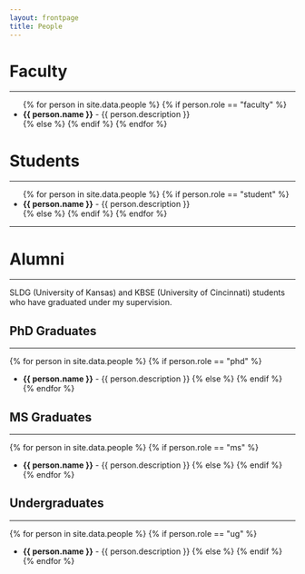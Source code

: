 ```yaml
---
layout: frontpage
title: People
---
```


# Faculty

-----

<ul>
{% for person in site.data.people %}
{% if person.role == "faculty" %}
<li><strong>{{ person.name }}</strong> - {{ person.description }}</li>
{% else %}
{% endif %}
{% endfor %}
</ul>

# Students

-----

<ul>
{% for person in site.data.people %}
{% if person.role == "student" %}
<li><strong>{{ person.name }}</strong> - {{ person.description }}</li>
{% else %}
{% endif %}
{% endfor %}
</ul>

-----

# Alumni

-----

SLDG (University of Kansas) and KBSE (University of
Cincinnati) students who have graduated under my supervision. 

## PhD Graduates

-----

{% for person in site.data.people %}
{% if person.role == "phd" %}
* **{{ person.name }}** - {{ person.description }}
{% else %}
{% endif %}
{% endfor %}

## MS Graduates

-----

{% for person in site.data.people %}
  {% if person.role == "ms" %}
* **{{ person.name }}** - {{ person.description }}
  {% else %}
  {% endif %}
{% endfor %}

## Undergraduates

-----

{% for person in site.data.people %}
  {% if person.role == "ug" %}
* **{{ person.name }}** - {{ person.description }}
  {% else %}
  {% endif %}
{% endfor %}
